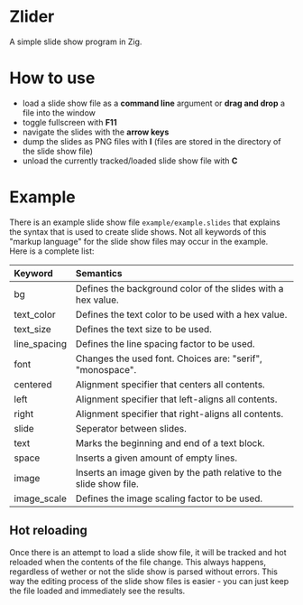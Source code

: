 # Zlider
A simple slide show program in Zig.

# How to use
- load a slide show file as a **command line** argument or **drag and drop** a file into the window
- toggle fullscreen with **F11**
- navigate the slides with the **arrow keys**
- dump the slides as PNG files with **I** (files are stored in the directory of the slide show file)
- unload the currently tracked/loaded slide show file with **C**

# Example
There is an example slide show file ``example/example.slides`` that explains the syntax that is used to create slide shows. Not all keywords of this "markup language" for the slide show files may occur in the example.\
Here is a complete list:

| Keyword | Semantics |
| :------ | :-------- |
| bg | Defines the background color of the slides with a hex value. |
| text_color | Defines the text color to be used with a hex value. |
| text_size | Defines the text size to be used. |
| line_spacing | Defines the line spacing factor to be used. |
| font | Changes the used font. Choices are: "serif", "monospace". |
| centered | Alignment specifier that centers all contents. |
| left | Alignment specifier that left-aligns all contents. |
| right | Alignment specifier that right-aligns all contents. |
| slide | Seperator between slides. |
| text | Marks the beginning and end of a text block. |
| space | Inserts a given amount of empty lines. |
| image | Inserts an image given by the path relative to the slide show file. |
| image_scale | Defines the image scaling factor to be used. |

## Hot reloading
Once there is an attempt to load a slide show file, it will be tracked and hot reloaded when the contents of the file change. This always happens, regardless of wether or not the slide show is parsed without errors. This way the editing process of the slide show files is easier - you can just keep the file loaded and immediately see the results.
